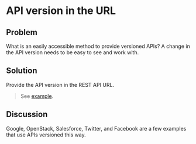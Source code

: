 # API version in the URL

## Problem

What is an easily accessible method to provide versioned APIs? A change in the API version needs to be easy to see and work with.

## Solution

Provide the API version in the REST API URL.

> See [example](../api_versioning_url.go).

## Discussion

Google, OpenStack, Salesforce, Twitter, and Facebook are a few examples that use APIs versioned this way.

